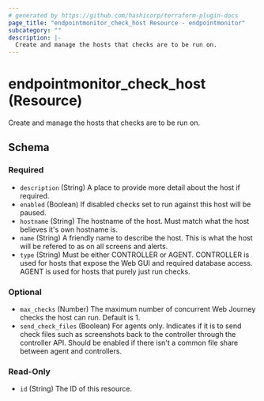 ```yaml
---
# generated by https://github.com/hashicorp/terraform-plugin-docs
page_title: "endpointmonitor_check_host Resource - endpointmonitor"
subcategory: ""
description: |-
  Create and manage the hosts that checks are to be run on.
---
```


# endpointmonitor_check_host (Resource)

Create and manage the hosts that checks are to be run on.



<!-- schema generated by tfplugindocs -->
## Schema

### Required

- `description` (String) A place to provide more detail about the host if required.
- `enabled` (Boolean) If disabled checks set to run against this host will be paused.
- `hostname` (String) The hostname of the host. Must match what the host believes it's own hostname is.
- `name` (String) A friendly name to describe the host. This is what the host will be refered to as on all screens and alerts.
- `type` (String) Must be either CONTROLLER or AGENT. CONTROLLER is used for hosts that expose the Web GUI and required database access. AGENT is used for hosts that purely just run checks.

### Optional

- `max_checks` (Number) The maximum number of concurrent Web Journey checks the host can run. Default is 1.
- `send_check_files` (Boolean) For agents only. Indicates if it is to send check files such as screenshots back to the controller through the controller API. Should be enabled if there isn't a common file share between agent and controllers.

### Read-Only

- `id` (String) The ID of this resource.


